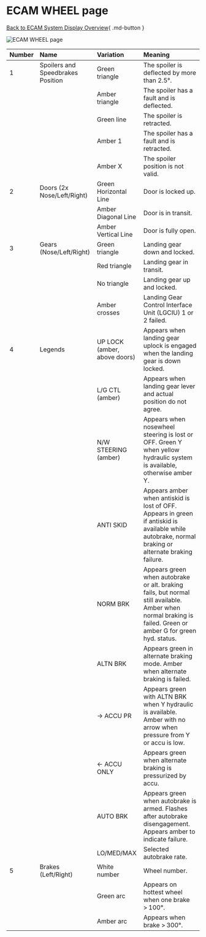# ECAM WHEEL page

[Back to ECAM System Display Overview](index.md){ .md-button }

![ECAM WHEEL page](../../../assets/a32nx-briefing/ecam/wheel.png "ECAM WHEEL page")

| Number | Name                              | Variation                    | Meaning                                                                                                                                                      |
|:-------|:----------------------------------|:-----------------------------|:-------------------------------------------------------------------------------------------------------------------------------------------------------------|
| 1      | Spoilers and Speedbrakes Position | Green triangle               | The spoiler is deflected by more than 2.5°.                                                                                                                  |
|        |                                   | Amber triangle               | The spoiler has a fault and is deflected.                                                                                                                    |
|        |                                   | Green line                   | The spoiler is retracted.                                                                                                                                    |
|        |                                   | Amber 1                      | The spoiler has a fault and is retracted.                                                                                                                    |
|        |                                   | Amber X                      | The spoiler position is not valid.                                                                                                                           |
| 2      | Doors (2x Nose/Left/Right)        | Green Horizontal Line        | Door is locked up.                                                                                                                                           |
|        |                                   | Amber Diagonal Line          | Door is in transit.                                                                                                                                          |
|        |                                   | Amber Vertical Line          | Door is fully open.                                                                                                                                          |
| 3      | Gears (Nose/Left/Right)           | Green triangle               | Landing gear down and locked.                                                                                                                                |
|        |                                   | Red triangle                 | Landing gear in transit.                                                                                                                                     |
|        |                                   | No triangle                  | Landing gear up and locked.                                                                                                                                  |
|        |                                   | Amber crosses                | Landing Gear Control Interface Unit (LGCIU) 1 or 2 failed.                                                                                                   |
| 4      | Legends                           | UP LOCK (amber, above doors) | Appears when landing gear uplock is engaged when the landing gear is down locked.                                                                            |
|        |                                   | L/G CTL (amber)              | Appears when landing gear lever and actual position do not agree.                                                                                            |
|        |                                   | N/W STEERING (amber)         | Appears when nosewheel steering is lost or OFF. Green Y when yellow hydraulic system is available, otherwise amber Y.                                        |
|        |                                   | ANTI SKID                    | Appears amber when antiskid is lost of OFF. Appears in green if antiskid is available while autobrake, normal braking or alternate braking failure.          |
|        |                                   | NORM BRK                     | Appears green when autobrake or alt. braking fails, but normal still available. Amber when normal braking is failed. Green or amber G for green hyd. status. |
|        |                                   | ALTN BRK                     | Appears green in alternate braking mode. Amber when alternate braking is failed.                                                                             |
|        |                                   | &rarr; ACCU PR               | Appears green with ALTN BRK when Y hydraulic is available. Amber with no arrow when pressure from Y or accu is low.                                          |
|        |                                   | &larr; ACCU ONLY             | Appears green when alternate braking is pressurized by accu.                                                                                                 |
|        |                                   | AUTO BRK                     | Appears green when autobrake is armed. Flashes after autobrake disengagement. Appears amber to indicate failure.                                             |
|        |                                   | LO/MED/MAX                   | Selected autobrake rate.                                                                                                                                     |
| 5      | Brakes (Left/Right)               | White number                 | Wheel number.                                                                                                                                                |
|        |                                   | Green arc                    | Appears on hottest wheel when one brake > 100°.                                                                                                              |
|        |                                   | Amber arc                    | Appears when brake > 300°.                                                                                                                                   |
